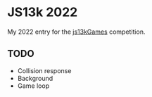 # JS13k 2022

My 2022 entry for the [js13kGames](https://js13kgames.com) competition.

## TODO

- Collision response
- Background
- Game loop
